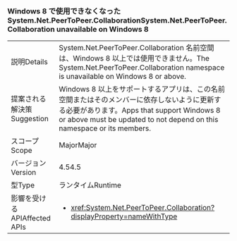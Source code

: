 ### <a name="systemnetpeertopeercollaboration-unavailable-on-windows-8"></a><span data-ttu-id="184a6-101">Windows 8 で使用できなくなった System.Net.PeerToPeer.Collaboration</span><span class="sxs-lookup"><span data-stu-id="184a6-101">System.Net.PeerToPeer.Collaboration unavailable on Windows 8</span></span>

|   |   |
|---|---|
|<span data-ttu-id="184a6-102">説明</span><span class="sxs-lookup"><span data-stu-id="184a6-102">Details</span></span>|<span data-ttu-id="184a6-103">System.Net.PeerToPeer.Collaboration 名前空間は、Windows 8 以上では使用できません。</span><span class="sxs-lookup"><span data-stu-id="184a6-103">The System.Net.PeerToPeer.Collaboration namespace is unavailable on Windows 8 or above.</span></span>|
|<span data-ttu-id="184a6-104">提案される解決策</span><span class="sxs-lookup"><span data-stu-id="184a6-104">Suggestion</span></span>|<span data-ttu-id="184a6-105">Windows 8 以上をサポートするアプリは、この名前空間またはそのメンバーに依存しないように更新する必要があります。</span><span class="sxs-lookup"><span data-stu-id="184a6-105">Apps that support Windows 8 or above must be updated to not depend on this namespace or its members.</span></span>|
|<span data-ttu-id="184a6-106">スコープ</span><span class="sxs-lookup"><span data-stu-id="184a6-106">Scope</span></span>|<span data-ttu-id="184a6-107">Major</span><span class="sxs-lookup"><span data-stu-id="184a6-107">Major</span></span>|
|<span data-ttu-id="184a6-108">バージョン</span><span class="sxs-lookup"><span data-stu-id="184a6-108">Version</span></span>|<span data-ttu-id="184a6-109">4.5</span><span class="sxs-lookup"><span data-stu-id="184a6-109">4.5</span></span>|
|<span data-ttu-id="184a6-110">型</span><span class="sxs-lookup"><span data-stu-id="184a6-110">Type</span></span>|<span data-ttu-id="184a6-111">ランタイム</span><span class="sxs-lookup"><span data-stu-id="184a6-111">Runtime</span></span>|
|<span data-ttu-id="184a6-112">影響を受ける API</span><span class="sxs-lookup"><span data-stu-id="184a6-112">Affected APIs</span></span>|<ul><li><xref:System.Net.PeerToPeer.Collaboration?displayProperty=nameWithType></li></ul>|

